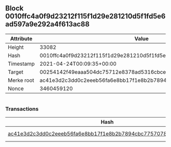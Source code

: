 ## Block 0010ffc4a0f9d23212f115f1d29e281210d5f1fd5e6ad597a9e292a4f613ac88

Attribute | Value
--- | ---
Height | 33082
Hash | 0010ffc4a0f9d23212f115f1d29e281210d5f1fd5e6ad597a9e292a4f613ac88
Timestamp | 2021-04-24T00:09:35+00:00
Target | 00254142f49eaaa504dc75712e8378ad5316cbcead634704b3734b6271167cc4
Merke root | ac41e3d2c3dd0c2eeeb56fa6e8bb17f1e8b2b7894cbc77570789a190ca6f16eb
Nonce | 3460459120

```

```

### Transactions

Hash | Amount
--- | ---
[ac41e3d2c3dd0c2eeeb56fa6e8bb17f1e8b2b7894cbc77570789a190ca6f16eb](ac41e3d2c3dd0c2eeeb56fa6e8bb17f1e8b2b7894cbc77570789a190ca6f16eb.md) | 10.00000000 SKEPTI 
